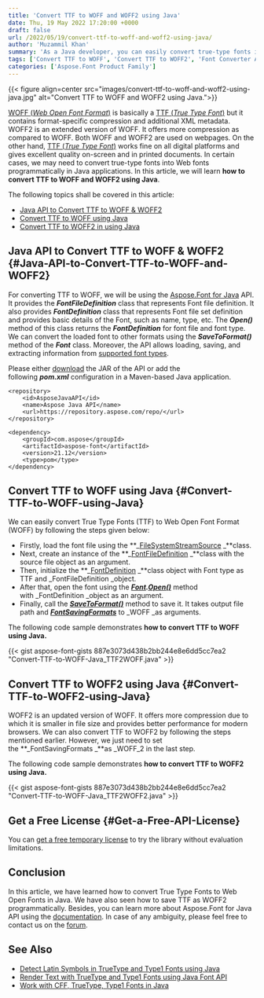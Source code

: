 ```yaml
---
title: 'Convert TTF to WOFF and WOFF2 using Java'
date: Thu, 19 May 2022 17:20:00 +0000
draft: false
url: /2022/05/19/convert-ttf-to-woff-and-woff2-using-java/
author: 'Muzammil Khan'
summary: 'As a Java developer, you can easily convert true-type fonts into Web fonts programmatically in Java applications. In this article, you will learn **how to convert TTF to WOFF and WOFF2 using Java.**'
tags: ['Convert TTF to WOFF', 'Convert TTF to WOFF2', 'Font Converter API', 'Java Font Converter', 'TTF to WOFF Converter API', 'TTF to WOFF in Java', 'TTF to WOFF2 in Java', 'TTF2WOFF']
categories: ['Aspose.Font Product Family']
---
```




{{< figure align=center src="images/convert-ttf-to-woff-and-woff2-using-java.jpg" alt="Convert TTF to WOFF and WOFF2 using Java.">}}


[WOFF (_Web Open Font Format_)][1] is basically a [TTF (_True Type Font_)][2] but it contains format-specific compression and additional XML metadata. WOFF2 is an extended version of WOFF. It offers more compression as compared to WOFF. Both WOFF and WOFF2 are used on webpages. On the other hand, [TTF (_True Type Font_)][3] works fine on all digital platforms and gives excellent quality on-screen and in printed documents. In certain cases, we may need to convert true-type fonts into Web fonts programmatically in Java applications. In this article, we will learn **how to convert TTF to WOFF and WOFF2 using Java**.

The following topics shall be covered in this article:

*   [Java API to Convert TTF to WOFF & WOFF2][4]
*   [Convert TTF to WOFF using Java][5]
*   [Convert TTF to WOFF2 in using Java][6]

## Java API to Convert TTF to WOFF & WOFF2 {#Java-API-to-Convert-TTF-to-WOFF-and-WOFF2}

For converting TTF to WOFF, we will be using the [Aspose.Font for Java][7] API. It provides the **_FontFileDefinition_** class that represents Font file definition. It also provides **_FontDefinition_** class that represents Font file set definition and provides basic details of the Font, such as name, type, etc. The **_Open()_** method of this class returns the _**FontDefinition**_ for font file and font type. We can convert the loaded font to other formats using the **_SaveToFormat()_** method of the **_Font_** class. Moreover, the API allows loading, saving, and extracting information from [supported font types][8].

Please either [download][9] the JAR of the API or add the following _**pom.xml**_ configuration in a Maven-based Java application.

```
<repository>
    <id>AsposeJavaAPI</id>
    <name>Aspose Java API</name>
    <url>https://repository.aspose.com/repo/</url>
</repository>
```
```
<dependency>
    <groupId>com.aspose</groupId>
    <artifactId>aspose-font</artifactId>
    <version>21.12</version>
    <type>pom</type>
</dependency>
```

## Convert TTF to WOFF using Java {#Convert-TTF-to-WOFF-using-Java}

We can easily convert True Type Fonts (TTF) to Web Open Font Format (WOFF) by following the steps given below:

*   Firstly, load the font file using the **_[FileSystemStreamSource][10] _**class.
*   Next, create an instance of the **_[FontFileDefinition][11] _**class with the source file object as an argument.
*   Then, initialize the **_[FontDefinition][12] _**class object with Font type as TTF and _FontFileDefinition _object.
*   After that, open the font using the **_[Font][13].[Open()][14]_** method with _FontDefinition _object as an argument.
*   Finally, call the **_[SaveToFormat()][15]_** method to save it. It takes output file path and **_[FontSavingFormats][16]_** to _WOFF _as arguments.

The following code sample demonstrates **how to convert TTF to WOFF using Java.**

{{< gist aspose-font-gists 887e3073d438b2bb244e8e6dd5cc7ea2 "Convert-TTF-to-WOFF-Java_TTF2WOFF.java" >}}

## Convert TTF to WOFF2 using Java {#Convert-TTF-to-WOFF2-using-Java}

WOFF2 is an updated version of WOFF. It offers more compression due to which it is smaller in file size and provides better performance for modern browsers. We can also convert TTF to WOFF2 by following the steps mentioned earlier. However, we just need to set the **_FontSavingFormats _**as _WOFF_2 in the last step.

The following code sample demonstrates **how to convert TTF to WOFF2 using Java.**

{{< gist aspose-font-gists 887e3073d438b2bb244e8e6dd5cc7ea2 "Convert-TTF-to-WOFF-Java_TTF2WOFF2.java" >}}

## Get a Free License {#Get-a-Free-API-License}

You can [get a free temporary license][17] to try the library without evaluation limitations.

## Conclusion

In this article, we have learned how to convert True Type Fonts to Web Open Fonts in Java. We have also seen how to save TTF as WOFF2 programmatically. Besides, you can learn more about Aspose.Font for Java API using the [documentation][18]. In case of any ambiguity, please feel free to contact us on the [forum][19].

## See Also

*   [Detect Latin Symbols in TrueType and Type1 Fonts using Java][20]
*   [Render Text with TrueType and Type1 Fonts using Java Font API][21]
*   [Work with CFF, TrueType, Type1 Fonts in Java][22]




[1]: https://docs.fileformat.com/font/woff/
[2]: https://docs.fileformat.com/font/ttf/
[3]: https://docs.fileformat.com/font/ttf/
[4]: #Java-API-to-Convert-TTF-to-WOFF-and-WOFF2
[5]: #Convert-TTF-to-WOFF-using-Java
[6]: #Convert-TTF-to-WOFF2-using-Java
[7]: https://products.aspose.com/font/java
[8]: https://docs.aspose.com/font/java/supported-file-formats/
[9]: https://downloads.aspose.com/font/java
[10]: https://apireference.aspose.com/font/java/com.aspose.font/FileSystemStreamSource
[11]: https://apireference.aspose.com/font/java/com.aspose.font/FontFileDefinition
[12]: https://apireference.aspose.com/font/java/com.aspose.font/FontDefinition
[13]: https://apireference.aspose.com/font/java/com.aspose.font/Font
[14]: https://apireference.aspose.com/font/java/com.aspose.font/Font#open-com.aspose.font.FontDefinition-
[15]: https://apireference.aspose.com/font/java/com.aspose.font/Font#saveToFormat-java.io.OutputStream-com.aspose.font.FontSavingFormats-
[16]: https://apireference.aspose.com/font/java/com.aspose.font/fontsavingformats
[17]: https://purchase.aspose.com/temporary-license
[18]: https://docs.aspose.com/font/java/
[19]: https://forum.aspose.com/c/font/41
[20]: https://blog.aspose.com/2021/08/17/detect-latin-symbols-in-truetype-and-type1-fonts-using-java/
[21]: https://blog.aspose.com/2020/10/28/render-text-with-truetype-and-type1-fonts-using-java/
[22]: https://blog.aspose.com/2020/10/27/work-with-cff-truetype-and-type1-fonts-using-java/





